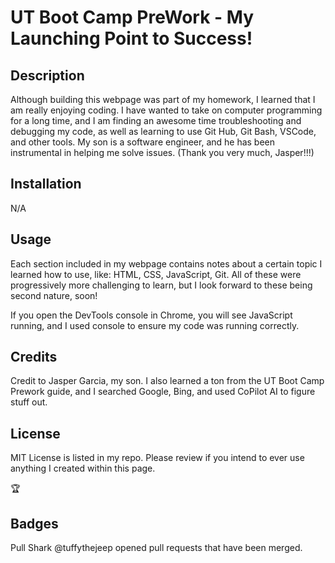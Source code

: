 # UT Boot Camp PreWork - My Launching Point to Success!

## Description

Although building this webpage was part of my homework, I learned that I am really enjoying coding. I have wanted to take on computer programming for a long time, and I am finding an awesome time troubleshooting and debugging my code, as well as learning to use Git Hub, Git Bash, VSCode, and other tools. My son is a software engineer, and he has been instrumental in helping me solve issues. (Thank you very much, Jasper!!!) 

## Installation
N/A

## Usage
Each section included in my webpage contains notes about a certain topic I learned how to use, like: HTML, CSS, JavaScript, Git. All of these were progressively more challenging to learn, but I look forward to these being second nature, soon! 
 
If you open the DevTools console in Chrome, you will see JavaScript running, and I used console to ensure my code was running correctly.

## Credits

Credit to Jasper Garcia, my son.
I also learned a ton from the UT Boot Camp Prework guide, and I searched Google, Bing, and used CoPilot AI to figure stuff out.

## License

MIT License is listed in my repo. Please review if you intend to ever use anything I created within this page.

🏆
## Badges

Pull Shark
@tuffythejeep opened pull requests that have been merged.
